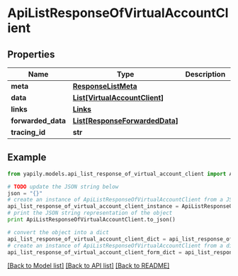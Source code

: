 # ApiListResponseOfVirtualAccountClient


## Properties

Name | Type | Description | Notes
------------ | ------------- | ------------- | -------------
**meta** | [**ResponseListMeta**](ResponseListMeta.md) |  | [optional] 
**data** | [**List[VirtualAccountClient]**](VirtualAccountClient.md) |  | [optional] 
**links** | [**Links**](Links.md) |  | [optional] 
**forwarded_data** | [**List[ResponseForwardedData]**](ResponseForwardedData.md) |  | [optional] 
**tracing_id** | **str** |  | [optional] 

## Example

```python
from yapily.models.api_list_response_of_virtual_account_client import ApiListResponseOfVirtualAccountClient

# TODO update the JSON string below
json = "{}"
# create an instance of ApiListResponseOfVirtualAccountClient from a JSON string
api_list_response_of_virtual_account_client_instance = ApiListResponseOfVirtualAccountClient.from_json(json)
# print the JSON string representation of the object
print ApiListResponseOfVirtualAccountClient.to_json()

# convert the object into a dict
api_list_response_of_virtual_account_client_dict = api_list_response_of_virtual_account_client_instance.to_dict()
# create an instance of ApiListResponseOfVirtualAccountClient from a dict
api_list_response_of_virtual_account_client_form_dict = api_list_response_of_virtual_account_client.from_dict(api_list_response_of_virtual_account_client_dict)
```
[[Back to Model list]](../README.md#documentation-for-models) [[Back to API list]](../README.md#documentation-for-api-endpoints) [[Back to README]](../README.md)


